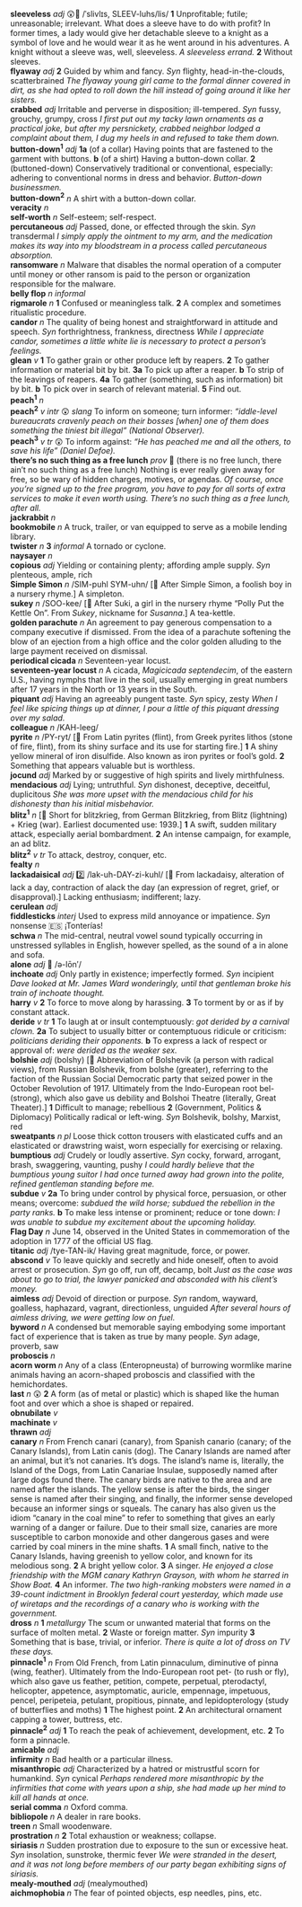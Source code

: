 __sleeveless__ _adj_ :astonished::mega: /ˈslivlɪs, SLEEV-luhs/lis/ __1__ Unprofitable; futile; unreasonable; irrelevant. What does a sleeve have to do with profit? In former times, a lady would give her detachable sleeve to a knight as a symbol of love and he would wear it as he went around in his adventures. A knight without a sleeve was, well, sleeveless. _A sleeveless errand._ __2__ Without sleeves.  
__flyaway__ _adj_ __2__ Guided by whim and fancy. _Syn_ flighty, head-in-the-clouds, scatterbrained _The flyaway young girl came to the formal dinner covered in dirt, as she had opted to roll down the hill instead of going around it like her sisters._  
__crabbed__ _adj_ Irritable and perverse in disposition; ill-tempered. _Syn_ fussy, grouchy, grumpy, cross _I first put out my tacky lawn ornaments as a practical joke, but after my persnickety, crabbed neighbor lodged a complaint about them, I dug my heels in and refused to take them down._  
__button-down<sup>1</sup>__ _adj_ __1a__ (of a collar) Having points that are fastened to the garment with buttons. __b__ (of a shirt) Having a button-down collar. __2__ (buttoned-down) Conservatively traditional or conventional, especially: adhering to conventional norms in dress and behavior. _Button-down businessmen._  
__button-down<sup>2</sup>__ _n_ A shirt with a button-down collar.  
__veracity__ _n_  
__self-worth__ _n_ Self-esteem; self-respect.  
__percutaneous__ _adj_ Passed, done, or effected through the skin. _Syn_ transdermal _I simply apply the ointment to my arm, and the medication makes its way into my bloodstream in a process called percutaneous absorption._  
__ransomware__ _n_ Malware that disables the normal operation of a computer until money or other ransom is paid to the person or organization responsible for the malware.  
__belly flop__ _n_ _informal_  
__rigmarole__ _n_ __1__ Confused or meaningless talk. __2__ A complex and sometimes ritualistic procedure.  
__candor__ _n_ The quality of being honest and straightforward in attitude and speech. _Syn_ forthrightness, frankness, directness _While I appreciate candor, sometimes a little white lie is necessary to protect a person’s feelings._  
__glean__ _v_ __1__ To gather grain or other produce left by reapers. __2__ To gather information or material bit by bit. __3a__ To pick up after a reaper. __b__ To strip of the leavings of reapers. __4a__ To gather (something, such as information) bit by bit. __b__ To pick over in search of relevant material. __5__ Find out.  
__peach<sup>1</sup>__ _n_  
__peach<sup>2</sup>__ _v intr_ :astonished: _slang_ To inform on someone; turn informer: _“iddle-level bureaucrats cravenly peach on their bosses [when] one of them does something the tiniest bit illegal” (National Observer)._  
__peach<sup>3</sup>__ _v tr_ :astonished: To inform against: _“He has peached me and all the others, to save his life” (Daniel Defoe)._  
__there’s no such thing as a free lunch__ _prov_ :dart: (there is no free lunch, there ain’t no such thing as a free lunch) Nothing is ever really given away for free, so be wary of hidden charges, motives, or agendas. _Of course, once you’re signed up to the free program, you have to pay for all sorts of extra services to make it even worth using. There’s no such thing as a free lunch, after all._  
__jackrabbit__ _n_  
__bookmobile__ _n_ A truck, trailer, or van equipped to serve as a mobile lending library.  
__twister__ _n_ __3__ _informal_ A tornado or cyclone.  
__naysayer__ _n_  
__copious__ _adj_ Yielding or containing plenty; affording ample supply. _Syn_ plenteous, ample, rich  
__Simple Simon__ _n_ /SIM-puhl SYM-uhn/ [:scroll: After Simple Simon, a foolish boy in a nursery rhyme.] A simpleton.  
__sukey__ _n_ /SOO-kee/ [:scroll: After Suki, a girl in the nursery rhyme “Polly Put the Kettle On”. From _Sukey_, nickname for _Susanna_.] A tea-kettle.  
__golden parachute__ _n_ An agreement to pay generous compensation to a company executive if dismissed. From the idea of a parachute softening the blow of an ejection from a high office and the color golden alluding to the large payment received on dismissal.  
__periodical cicada__ _n_ Seventeen-year locust.  
__seventeen-year locust__ _n_ A cicada, _Magicicada septendecim_, of the eastern U.S., having nymphs that live in the soil, usually emerging in great numbers after 17 years in the North or 13 years in the South.  
__piquant__ _adj_ Having an agreeably pungent taste. _Syn_ spicy, zesty _When I feel like spicing things up at dinner, I pour a little of this piquant dressing over my salad._  
__colleague__ _n_ /KAH-leeg/  
__pyrite__ _n_ /PY-ryt/ [:scroll: From Latin pyrites (flint), from Greek pyrites lithos (stone of fire, flint), from its shiny surface and its use for starting fire.] __1__ A shiny yellow mineral of iron disulfide. Also known as iron pyrites or fool’s gold. __2__ Something that appears valuable but is worthless.  
__jocund__ _adj_ Marked by or suggestive of high spirits and lively mirthfulness.  
__mendacious__ _adj_ Lying; untruthful. _Syn_ dishonest, deceptive, deceitful, duplicitous _She was more upset with the mendacious child for his dishonesty than his initial misbehavior._  
__blitz<sup>1</sup>__ _n_ [:scroll: Short for blitzkrieg, from German Blitzkrieg, from Blitz (lightning) + Krieg (war). Earliest documented use: 1939.] __1__ A swift, sudden military attack, especially aerial bombardment. __2__ An intense campaign, for example, an ad blitz.  
__blitz<sup>2</sup>__ _v tr_ To attack, destroy, conquer, etc.  
__fealty__ _n_  
__lackadaisical__ _adj_ :two: /lak-uh-DAY-zi-kuhl/ [:scroll: From lackadaisy, alteration of lack a day, contraction of alack the day (an expression of regret, grief, or disapproval).] Lacking enthusiasm; indifferent; lazy.  
__cerulean__ _adj_  
__fiddlesticks__ _interj_ Used to express mild annoyance or impatience. _Syn_ nonsense :es: ¡Tonterías!  
__schwa__ _n_ The mid-central, neutral vowel sound typically occurring in unstressed syllables in English, however spelled, as the sound of a in alone and sofa.  
__alone__ _adj_ :mega: /ə-lōn′/  
__inchoate__ _adj_ Only partly in existence; imperfectly formed. _Syn_ incipient _Dave looked at Mr. James Ward wonderingly, until that gentleman broke his train of inchoate thought._  
__harry__ _v_ __2__ To force to move along by harassing. __3__ To torment by or as if by constant attack.  
__deride__ _v tr_ __1__ To laugh at or insult contemptuously: _got derided by a carnival clown._ __2a__ To subject to usually bitter or contemptuous ridicule or criticism: _politicians deriding their opponents._ __b__ To express a lack of respect or approval of: _were derided as the weaker sex._  
__bolshie__ _adj_ (bolshy) [:scroll: Abbreviation of Bolshevik (a person with radical views), from Russian Bolshevik, from bolshe (greater), referring to the faction of the Russian Social Democratic party that seized power in the October Revolution of 1917. Ultimately from the Indo-European root bel- (strong), which also gave us debility and Bolshoi Theatre (literally, Great Theater).] __1__ Difficult to manage; rebellious __2__ (Government, Politics & Diplomacy) Politically radical or left-wing. _Syn_ Bolshevik, bolshy, Marxist, red  
__sweatpants__ _n pl_ Loose thick cotton trousers with elasticated cuffs and an elasticated or drawstring waist, worn especially for exercising or relaxing.  
__bumptious__ _adj_ Crudely or loudly assertive. _Syn_ cocky, forward, arrogant, brash, swaggering, vaunting, pushy _I could hardly believe that the bumptious young suitor I had once turned away had grown into the polite, refined gentleman standing before me._  
__subdue__ _v_ __2a__ To bring under control by physical force, persuasion, or other means; overcome: _subdued the wild horse; subdued the rebellion in the party ranks._ __b__ To make less intense or prominent; reduce or tone down: _I was unable to subdue my excitement about the upcoming holiday._  
__Flag Day__ _n_ June 14, observed in the United States in commemoration of the adoption in 1777 of the official US flag.  
__titanic__ _adj_ /tye-TAN-ik/ Having great magnitude, force, or power.  
__abscond__ _v_ To leave quickly and secretly and hide oneself, often to avoid arrest or prosecution. _Syn_ go off, run off, decamp, bolt _Just as the case was about to go to trial, the lawyer panicked and absconded with his client’s money._  
__aimless__ _adj_ Devoid of direction or purpose. _Syn_ random, wayward, goalless, haphazard, vagrant, directionless, unguided _After several hours of aimless driving, we were getting low on fuel._  
__byword__ _n_ A condensed but memorable saying embodying some important fact of experience that is taken as true by many people. _Syn_ adage, proverb, saw  
__proboscis__ _n_  
__acorn worm__ _n_ Any of a class (Enteropneusta) of burrowing wormlike marine animals having an acorn-shaped proboscis and classified with the hemichordates.  
__last__ _n_ :astonished: __2__ A form (as of metal or plastic) which is shaped like the human foot and over which a shoe is shaped or repaired.  
__obnubilate__ _v_  
__machinate__ _v_  
__thrawn__ _adj_  
__canary__ _n_ From French canari (canary), from Spanish canario (canary; of the Canary Islands), from Latin canis (dog). The Canary Islands are named after an animal, but it’s not canaries. It’s dogs. The island’s name is, literally, the Island of the Dogs, from Latin Canariae Insulae, supposedly named after large dogs found there. The canary birds are native to the area and are named after the islands. The yellow sense is after the birds, the singer sense is named after their singing, and finally, the informer sense developed because an informer sings or squeals. The canary has also given us the idiom “canary in the coal mine” to refer to something that gives an early warning of a danger or failure. Due to their small size, canaries are more susceptible to carbon monoxide and other dangerous gases and were carried by coal miners in the mine shafts. __1__ A small finch, native to the Canary Islands, having greenish to yellow color, and known for its melodious song. __2__ A bright yellow color. __3__ A singer. _He enjoyed a close friendship with the MGM canary Kathryn Grayson, with whom he starred in Show Boat._ __4__ An informer. _The two high-ranking mobsters were named in a 39-count indictment in Brooklyn federal court yesterday, which made use of wiretaps and the recordings of a canary who is working with the government._  
__dross__ _n_ __1__ _metallurgy_ The scum or unwanted material that forms on the surface of molten metal. __2__ Waste or foreign matter. _Syn_ impurity __3__ Something that is base, trivial, or inferior. _There is quite a lot of dross on TV these days._  
__pinnacle<sup>1</sup>__ _n_ From Old French, from Latin pinnaculum, diminutive of pinna (wing, feather). Ultimately from the Indo-European root pet- (to rush or fly), which also gave us feather, petition, compete, perpetual, pterodactyl, helicopter, appetence, asymptomatic, auricle, empennage, impetuous, pencel, peripeteia, petulant, propitious, pinnate, and lepidopterology (study of butterflies and moths) __1__ The highest point. __2__ An architectural ornament capping a tower, buttress, etc.  
__pinnacle<sup>2</sup>__ _adj_ __1__ To reach the peak of achievement, development, etc. __2__ To form a pinnacle.  
__amicable__ _adj_  
__infirmity__ _n_ Bad health or a particular illness.  
__misanthropic__ _adj_ Characterized by a hatred or mistrustful scorn for humankind. _Syn_ cynical _Perhaps rendered more misanthropic by the infirmities that come with years upon a ship, she had made up her mind to kill all hands at once._  
__serial comma__ _n_ Oxford comma.  
__bibliopole__ _n_ A dealer in rare books.  
__treen__ _n_ Small woodenware.  
__prostration__ _n_ __2__ Total exhaustion or weakness; collapse.  
__siriasis__ _n_ Sudden prostration due to exposure to the sun or excessive heat. _Syn_ insolation, sunstroke, thermic fever _We were stranded in the desert, and it was not long before members of our party began exhibiting signs of siriasis._  
__mealy-mouthed__ _adj_ (mealymouthed)  
__aichmophobia__ _n_ The fear of pointed objects, esp needles, pins, etc.  

